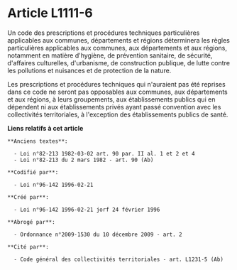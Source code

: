 # Article L1111-6

Un code des prescriptions et procédures techniques particulières applicables aux communes, départements et régions
déterminera les règles particulières applicables aux communes, aux départements et aux régions, notamment en matière
d'hygiène, de prévention sanitaire, de sécurité, d'affaires culturelles, d'urbanisme, de construction publique, de lutte
contre les pollutions et nuisances et de protection de la nature.

Les prescriptions et procédures techniques qui n'auraient pas été reprises dans ce code ne seront pas opposables aux
communes, aux départements et aux régions, à leurs groupements, aux établissements publics qui en dépendent ni aux
établissements privés ayant passé convention avec les collectivités territoriales, à l'exception des établissements publics
de santé.

**Liens relatifs à cet article**

	**Anciens textes**:

	  - Loi n°82-213 1982-03-02 art. 90 par. II al. 1 et 2 et 4
	  - Loi n°82-213 du 2 mars 1982 - art. 90 (Ab)

	**Codifié par**:

	  - Loi n°96-142 1996-02-21

	**Créé par**:

	  - Loi n°96-142 1996-02-21 jorf 24 février 1996

	**Abrogé par**:

	  - Ordonnance n°2009-1530 du 10 décembre 2009 - art. 2

	**Cité par**:

	  - Code général des collectivités territoriales - art. L1231-5 (Ab)
